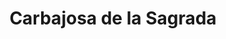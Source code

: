 ---
title: Carbajosa de la Sagrada
url: /carbajosa-de-la-sagrada/
latitude: 40.935
longitude: -5.652
---